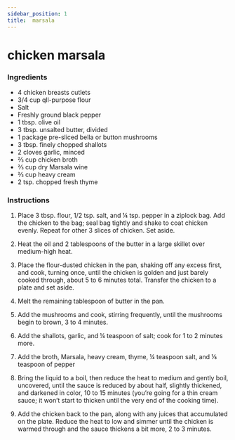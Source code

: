 ```yaml
---
sidebar_position: 1
title:  marsala
---
```

# chicken marsala

### Ingredients
- 4 chicken breasts cutlets
- 3/4 cup qll-purpose flour
- Salt
- Freshly ground black pepper
- 1 tbsp. olive oil
- 3 tbsp. unsalted butter, divided
- 1 package pre-sliced bella or button mushrooms
- 3 tbsp. finely chopped shallots
- 2 cloves garlic, minced
- ⅔ cup chicken broth
- ⅔ cup dry Marsala wine
- ⅔ cup heavy cream
- 2 tsp. chopped fresh thyme

### Instructions
1. Place 3 tbsp. flour, 1/2 tsp. salt, and ¼ tsp. pepper in a ziplock bag. Add the chicken to the bag; seal bag tightly and shake to coat chicken evenly. Repeat for other 3 slices of chicken. Set aside.

2. Heat the oil and 2 tablespoons of the butter in a large skillet over medium-high heat. 

3. Place the flour-dusted chicken in the pan, shaking off any excess first, and cook, turning once, until the chicken is golden and just barely cooked through, about 5 to 6 minutes total. Transfer the chicken to a plate and set aside.

4. Melt the remaining tablespoon of butter in the pan. 

5. Add the mushrooms and cook, stirring frequently, until the mushrooms begin to brown, 3 to 4 minutes. 

6. Add the shallots, garlic, and ¼ teaspoon of salt; cook for 1 to 2 minutes more. 

7. Add the broth, Marsala, heavy cream, thyme, ¼ teaspoon salt, and ⅛ teaspoon of pepper

8. Bring the liquid to a boil, then reduce the heat to medium and gently boil, uncovered, until the sauce is reduced by about half, slightly thickened, and darkened in color, 10 to 15 minutes (you’re going for a thin cream sauce; it won’t start to thicken until the very end of the cooking time). 

9. Add the chicken back to the pan, along with any juices that accumulated on the plate. Reduce the heat to low and simmer until the chicken is warmed through and the sauce thickens a bit more, 2 to 3 minutes. 